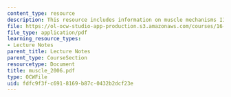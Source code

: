 ```yaml
---
content_type: resource
description: This resource includes information on muscle mechanisms II.
file: https://ol-ocw-studio-app-production.s3.amazonaws.com/courses/16-423j-aerospace-biomedical-and-life-support-engineering-spring-2006/fdfc9f3fc6918169b87c0432b2dcf23e_muscle_2006.pdf
file_type: application/pdf
learning_resource_types:
- Lecture Notes
parent_title: Lecture Notes
parent_type: CourseSection
resourcetype: Document
title: muscle_2006.pdf
type: OCWFile
uid: fdfc9f3f-c691-8169-b87c-0432b2dcf23e
---
```

